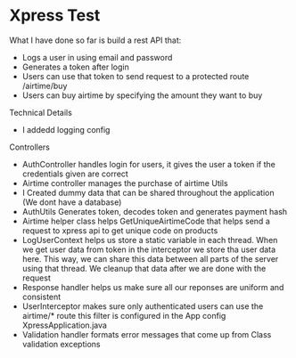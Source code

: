 # Xpress Test 

What I have done so far is build a rest
API that:

- Logs a user in using email and password
- Generates a token after login 
- Users can use that token to send request to a protected route /airtime/buy
- Users can buy airtime by specifying the amount they want to buy


Technical Details

- I addedd logging config

Controllers
- AuthController handles login for users, it gives the user a token if the credentials given are correct 
- Airtime controller manages the purchase of airtime
Utils
- I Created dummy data that can be shared throughout the application (We dont have a database)
-  AuthUtils Generates token, decodes token and generates payment hash
- Airtime helper class helps GetUniqueAirtimeCode that helps send a request to xpress api to get unique code on products
- LogUserContext helps us store a static variable in each thread. When we get user data from token in the interceptor
we store tha user data here. This way, we can share this data between all parts of the server using that thread. We cleanup that data after we are done with the request
- Response handler helps us make sure all our reponses are uniform and consistent
- UserInterceptor makes sure only authenticated users can use the airtime/* route
this filter is configured in the App config XpressApplication.java
- Validation handler formats error messages that come up from Class validation exceptions 


